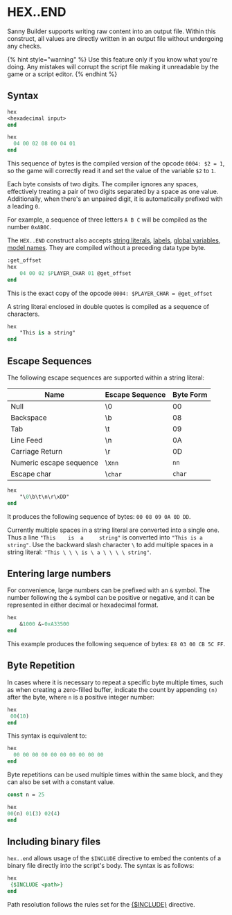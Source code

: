 # HEX..END

Sanny Builder supports writing raw content into an output file. Within this construct, all values are directly written in an output file without undergoing any checks.

{% hint style="warning" %}
Use this feature only if you know what you're doing. Any mistakes will corrupt the script file making it unreadable by the game or a script editor.
{% endhint %}

## Syntax

```pascal
hex
<hexadecimal input>
end
```

```pascal
hex
  04 00 02 08 00 04 01
end
```

This sequence of bytes is the compiled version of the opcode `0004: $2 = 1`, so the game will correctly read it and set the value of the variable `$2` to `1`.

Each byte consists of two digits. The compiler ignores any spaces, effectively treating a pair of two digits separated by a space as one value. Additionally, when there's an unpaired digit, it is automatically prefixed with a leading `0`.

For example, a sequence of three letters `A B C` will be compiled as the number `0xAB0C`.

The `HEX..END` construct also accepts [string literals](../data-types/#string-literals), [labels](../data-types/#labels), [global variables](../data-types/variables.md#global-variables), [model names](../data-types/#model-names). They are compiled without a preceding data type byte.

```pascal
:get_offset
hex
    04 00 02 $PLAYER_CHAR 01 @get_offset
end
```

This is the exact copy of the opcode `0004: $PLAYER_CHAR = @get_offset`

A string literal enclosed in double quotes is compiled as a sequence of characters.

```pascal
hex
    "This is a string"
end
```

## Escape Sequences

The following escape sequences are supported within a string literal:

| Name                    | Escape Sequence | Byte Form |
| ----------------------- | --------------- | --------- |
| Null                    | \0              | 00        |
| Backspace               | \b              | 08        |
| Tab                     | \t              | 09        |
| Line Feed               | \n              | 0A        |
| Carriage Return         | \r              | 0D        |
| Numeric escape sequence | \x`nn`          | `nn`      |
| Escape char             | \\`char`        | `char`    |

```pascal
hex
    "\0\b\t\n\r\xDD"
end
```

It produces the following sequence of bytes: `00 08 09 0A 0D DD`.

Currently multiple spaces in a string literal are converted into a single one. Thus a line `"This    is  a     string"` is converted into `"This is a string"`. Use the backward slash character `\` to add multiple spaces in a string literal: `"This \ \ \ is \ a \ \ \ \ string"`.

## Entering large numbers

For convenience, large numbers can be prefixed with an `&` symbol. The number following the `&` symbol can be positive or negative, and it can be represented in either decimal or hexadecimal format.

```pascal
hex
    &1000 &-0xA33500
end
```

This example produces the following sequence of bytes: `E8 03 00 CB 5C FF`.

## Byte Repetition

In cases where it is necessary to repeat a specific byte multiple times, such as when creating a zero-filled buffer, indicate the count by appending `(n)` after the byte, where `n` is a positive integer number:

```pascal
hex
 00(10)
end
```

This syntax is equivalent to:

```pascal
hex
  00 00 00 00 00 00 00 00 00 00
end
```

Byte repetitions can be used multiple times within the same block, and they can also be set with a constant value.

```pascal
const n = 25

hex
00(n) 01(3) 02(4)
end
```

## Including binary files

`hex..end` allows usage of the `$INCLUDE` directive to embed the contents of a binary file directly into the script's body. The syntax is as follows:

```pascal
hex 
 {$INCLUDE <path>}
end
```

Path resolution follows the rules set for the [{$INCLUDE}](../directives.md#usdinclude) directive.
